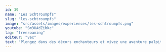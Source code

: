 ```yaml
---
id: 39
name: "Les Schtroumpfs"
slug: "les-schtroumpfs"
image: "src/assets/images/experiences/les-schtroumpfs.png"
youtube: "Sm3UAdZibkc"
tag: "freeroaming"
editeur: "vex"
text: "Plongez dans des décors enchanteurs et vivez une aventure palpitante à travers plusieurs niveaux remplis d'action. Votre mission ? Viser, tirer et esquiver les attaques tout en collectant des bonus pour améliorer vos capacités. Grâce à un gameplay interactif et intuitif, le jeu met l'accent sur la coopération et le travail d'équipe, offrant une expérience parfaite pour les groupes d'amis ou les familles."
---
```

